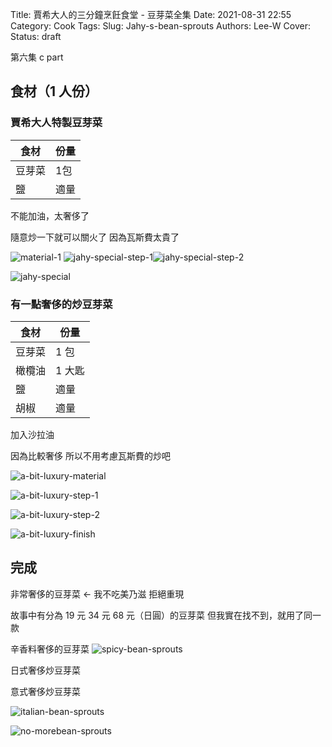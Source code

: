 Title: 賈希大人的三分鐘烹飪食堂 - 豆芽菜全集
Date: 2021-08-31 22:55
Category: Cook
Tags:
Slug: Jahy-s-bean-sprouts
Authors: Lee-W
Cover:
Status: draft

第六集
c part




<!--more-->


## 食材（1 人份）


### 賈希大人特製豆芽菜

| 食材 | 份量 |
|---|---|
| 豆芽菜 | 1包 |
| 鹽 | 適量 |


不能加油，太奢侈了

隨意炒一下就可以關火了
因為瓦斯費太貴了

![material-1](/images/post-images/2021-Jahy-s-bean-sprouts/material-1.jpeg)
![jahy-special-step-1](/images/post-images/2021-Jahy-s-bean-sprouts/jahy-special-step-1.jpeg)![jahy-special-step-2](/images/post-images/2021-Jahy-s-bean-sprouts/jahy-special-step-2.jpeg)

![jahy-special](/images/post-images/2021-Jahy-s-bean-sprouts/jahy-special.jpeg)

###  有一點奢侈的炒豆芽菜

| 食材 | 份量 |
|---|---|
| 豆芽菜 | 1 包 |
| 橄欖油 | 1 大匙 |
| 鹽 | 適量 |
| 胡椒 | 適量 |

加入沙拉油

因為比較奢侈
所以不用考慮瓦斯費的炒吧

![a-bit-luxury-material](/images/post-images/2021-Jahy-s-bean-sprouts/a-bit-luxury-material.jpeg)

![a-bit-luxury-step-1](/images/post-images/2021-Jahy-s-bean-sprouts/a-bit-luxury-step-1.jpeg)

![a-bit-luxury-step-2](/images/post-images/2021-Jahy-s-bean-sprouts/a-bit-luxury-step-2.jpeg)

![a-bit-luxury-finish](/images/post-images/2021-Jahy-s-bean-sprouts/a-bit-luxury-finish.jpeg)

## 完成

非常奢侈的豆芽菜 <- 我不吃美乃滋
拒絕重現

故事中有分為 19 元 34 元 68 元（日圓）的豆芽菜
但我實在找不到，就用了同一款

辛香料奢侈的豆芽菜
![spicy-bean-sprouts](/images/post-images/2021-Jahy-s-bean-sprouts/spicy-bean-sprouts.png)

日式奢侈炒豆芽菜

意式奢侈炒豆芽菜

![italian-bean-sprouts](/images/post-images/2021-Jahy-s-bean-sprouts/italian-bean-sprouts.png)

![no-morebean-sprouts](/images/post-images/2021-Jahy-s-bean-sprouts/no-morebean-sprouts.png)
